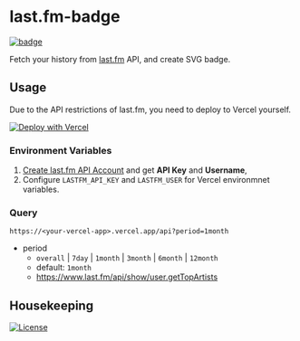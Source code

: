 # last.fm-badge

[![badge](https://last-fm-badge.vercel.app/api?period=7day)](https://www.last.fm/user/SnO2WMaN)

Fetch your history from [last.fm](https://www.last.fm/) API, and create SVG badge.

## Usage

Due to the API restrictions of last.fm, you need to deploy to Vercel yourself.

[![Deploy with Vercel](https://vercel.com/button)](https://vercel.com/new/git/external?repository-url=https%3A%2F%2Fgithub.com%2FSnO2WMaN-HQ%2Flast.fm-badge)

### Environment Variables

1.  [Create last.fm API Account](https://www.last.fm/api/account/create) and get **API Key** and **Username**,
2.  Configure `LASTFM_API_KEY` and `LASTFM_USER` for Vercel environmnet variables.

### Query

```
https://<your-vercel-app>.vercel.app/api?period=1month
```

- period
  - `overall` | `7day` | `1month` | `3month` | `6month` | `12month`
  - default: `1month`
  - https://www.last.fm/api/show/user.getTopArtists

## Housekeeping

[![License](https://img.shields.io/github/license/SnO2WMaN-HQ/last.fm-badge?style=for-the-badge)](https://github.com/SnO2WMaN-HQ/last.fm-badge/blob/master/LICENSE)
